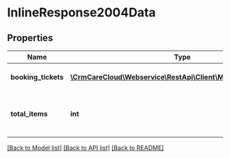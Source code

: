 # InlineResponse2004Data

## Properties
Name | Type | Description | Notes
------------ | ------------- | ------------- | -------------
**booking_tickets** | [**\CrmCareCloud\Webservice\RestApi\Client\Model\BookingTicket[]**](BookingTicket.md) | Collection of booking tickets. | [optional] 
**total_items** | **int** | The number of all found booking tickets. | [optional] 

[[Back to Model list]](../../README.md#documentation-for-models) [[Back to API list]](../../README.md#documentation-for-api-endpoints) [[Back to README]](../../README.md)

